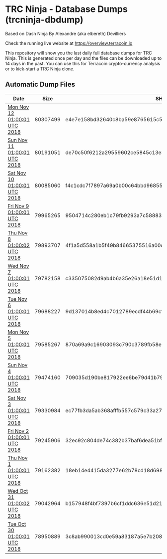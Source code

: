 # TRC Ninja - Database Dumps (trcninja-dbdump)
Based on Dash Ninja By Alexandre (aka elbereth) Devilliers

Check the running live website at https://overview.terracoin.io

This repository will show you the last daily full database dumps for TRC Ninja. This is generated once per day and the files can be downloaded up to 14 days in the past.
You can use this for Terracoin crypto-currency analysis or to kick-start a TRC Ninja clone.


## Automatic Dump Files
| Date | Size | SHA256 |
|--|--|--|
| [Mon Nov 12 01:00:01 UTC 2018](https://transfer.sh/UuWfJ/trcninja-dbdump-20181112010001.tar.bz2) | 80307499 | e4e7e158bd32640c8ba59e8765615c54233da6d65c0b9263848e4386e4cb67d8 | 
| [Sun Nov 11 01:00:01 UTC 2018](https://transfer.sh/139Zhq/trcninja-dbdump-20181111010001.tar.bz2) | 80191051 | de70c50f6212a29559602ce5845c13e3820496027ffe0f8e42faf6adfe7b8bf0 | 
| [Sat Nov 10 01:00:01 UTC 2018](https://transfer.sh/JGpI9/trcninja-dbdump-20181110010001.tar.bz2) | 80085060 | f4c1cdc7f7897a69a0b00c64bbd96855938bc84b09654b3a41f6d58ad1ebc6ca | 
| [Fri Nov  9 01:00:01 UTC 2018](https://transfer.sh/FCGFH/trcninja-dbdump-20181109010001.tar.bz2) | 79965265 | 9504714c280eb1c79fb9293a7c588831447dbb7a94fc3c8355425b115cf1b02d | 
| [Thu Nov  8 01:00:02 UTC 2018](https://transfer.sh/102nGk/trcninja-dbdump-20181108010002.tar.bz2) | 79893707 | 4f1a5d558a1b5f49b84665375516a00d3c935fa6460b3f01a9df56337b200bf8 | 
| [Wed Nov  7 01:00:01 UTC 2018](https://transfer.sh/VqEM9/trcninja-dbdump-20181107010001.tar.bz2) | 79782158 | c335075082d9ab4b6a35e26a18e51d162ce9b966398da35d96082f7c04a5c038 | 
| [Tue Nov  6 01:00:01 UTC 2018](https://transfer.sh/i74gh/trcninja-dbdump-20181106010001.tar.bz2) | 79688227 | 9d137014b8ed4c7012789ecdf44b69cfb7f8c50b28ea951908712be3ba0ce742 | 
| [Mon Nov  5 01:00:01 UTC 2018](https://transfer.sh/8nna6/trcninja-dbdump-20181105010001.tar.bz2) | 79585267 | 870a69a9c16903093c790c3789fb58ed659fade18bfb4702d935cb3f7dd09655 | 
| [Sun Nov  4 01:00:01 UTC 2018](https://transfer.sh/bxX39/trcninja-dbdump-20181104010001.tar.bz2) | 79474160 | 709035d190be817922ee6be79d41b790e628a6bdbf150fa5684afb69d0fd9976 | 
| [Sat Nov  3 01:00:01 UTC 2018](https://transfer.sh/DxnAY/trcninja-dbdump-20181103010001.tar.bz2) | 79330984 | ec77fb3da5ab368afffb557c579c33a2749310c5b15a7fdd3f823fdfb6ac5601 | 
| [Fri Nov  2 01:00:01 UTC 2018](https://transfer.sh/C13Hz/trcninja-dbdump-20181102010001.tar.bz2) | 79245906 | 32ec92c804de74c382b37baf6dea51bf297daef6b95431e5f73dcfdd1698b77e | 
| [Thu Nov  1 01:00:01 UTC 2018](https://transfer.sh/zqslb/trcninja-dbdump-20181101010001.tar.bz2) | 79162382 | 18eb14e4415da3277e62b78cd18d698e06aeb93a14b6d8e293a5ec02b5e708e9 | 
| [Wed Oct 31 01:00:02 UTC 2018](https://transfer.sh/5HU3u/trcninja-dbdump-20181031010002.tar.bz2) | 79042964 | b157948f4bf7397b6cf1ddc636e51d217263de10051550c79f6c02c49bf72875 | 
| [Tue Oct 30 01:00:01 UTC 2018](https://transfer.sh/BOTBR/trcninja-dbdump-20181030010001.tar.bz2) | 78950889 | 3c8ab990013cd0e59a83187a5e7b2087ca349e678dd71351159595fad2d90a03 | 
